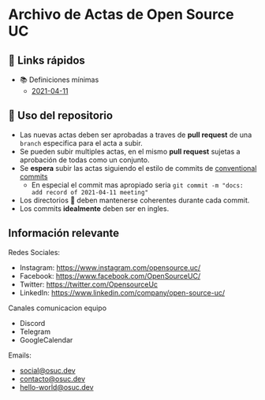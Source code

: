 # Archivo de Actas de Open Source UC

## :link: Links rápidos

- :books: Definiciones mínimas
  - [2021-04-11](./2021/2021-04-11.md)

## :memo: Uso del repositorio

- Las nuevas actas deben ser aprobadas a traves de **pull request** de una `branch` especifica para el acta a subir.
- Se pueden subir multiples actas, en el mismo **pull request** sujetas a aprobación de todas como un conjunto.
- Se **espera** subir las actas siguiendo el estilo de commits de [conventional commits](https://www.conventionalcommits.org/en/v1.0.0/)
  - En especial el commit mas apropiado seria `git commit -m "docs: add record of 2021-04-11 meeting"`
- Los directorios :file_folder: deben mantenerse coherentes durante cada commit.
- Los commits **idealmente** deben ser en ingles.


## Información relevante
Redes Sociales:
- Instagram: https://www.instagram.com/opensource.uc/
- Facebook: https://www.facebook.com/OpenSourceUC/
- Twitter: https://twitter.com/OpensourceUc
- LinkedIn: https://www.linkedin.com/company/open-source-uc/


Canales comunicacion equipo
- Discord
- Telegram
- GoogleCalendar


Emails: 
- social@osuc.dev
- contacto@osuc.dev
- hello-world@osuc.dev
